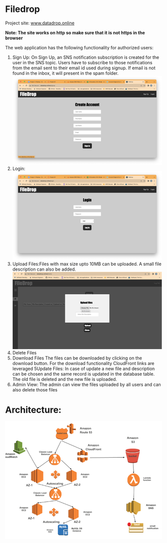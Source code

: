 # Filedrop
Project site: www.datadrop.online

**Note: The site works on http so make sure that it is not https in the browser**

The web application has the following functionality for authorized users:
1) Sign Up: On Sign Up, an SNS notification subscription is created for the user in the SNS topic. Users have to subscribe to those notifications from the email sent to their email id used during signup.
   If email is not found in the inbox, it will present in the spam folder.![](images/SignUp.png)
2) Login:
    ![](images/Login.png)
3) Upload Files:Files with max size upto 10MB can be uploaded. A small file description can also be added.
   ![](images/Upload.png)
4) Delete Files
5) Download Files
The files can be downloaded by clicking on the download button. For the download functionality CloudFront links are leveraged
5Update Files: In case of update a new file and description can be chosen and the same record is updated in the database table. The old file is deleted and the new file is uploaded.
6) Admin View:
The admin can view the files uploaded by all users and can also delete those files

# Architecture:
![](images/Architecture.png)